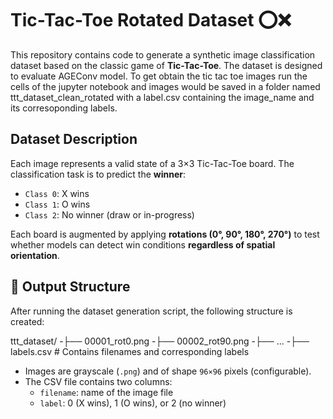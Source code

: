 # Tic-Tac-Toe Rotated Dataset ⭕❌

This repository contains code to generate a synthetic image classification dataset based on the classic game of **Tic-Tac-Toe**. The dataset is designed to evaluate AGEConv model.
To get obtain the tic tac toe images run the cells of the jupyter notebook and images would be saved in a folder named ttt_dataset_clean_rotated with a label.csv containing the image_name and its corresoponding labels. 
## Dataset Description

Each image represents a valid state of a 3×3 Tic-Tac-Toe board. The classification task is to predict the **winner**:

- `Class 0`: X wins  
- `Class 1`: O wins  
- `Class 2`: No winner (draw or in-progress)

Each board is augmented by applying **rotations (0°, 90°, 180°, 270°)** to test whether models can detect win conditions **regardless of spatial orientation**.

## 📂 Output Structure

After running the dataset generation script, the following structure is created:

ttt_dataset/
-├── 00001_rot0.png
-├── 00002_rot90.png
-├── ...
-├── labels.csv # Contains filenames and corresponding labels

- Images are grayscale (`.png`) and of shape `96×96` pixels (configurable).
- The CSV file contains two columns:
  - `filename`: name of the image file
  - `label`: 0 (X wins), 1 (O wins), or 2 (no winner)

